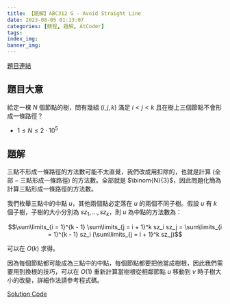 ```yaml
---
title: 【題解】ABC312 G - Avoid Straight Line
date: 2023-08-05 01:13:07
categories: [競程, 題解, AtCoder]
tags:
index_img:
banner_img:
---
```


[題目連結](https://atcoder.jp/contests/abc312/tasks/abc312_g)

## 題目大意

給定一棵 $N$ 個節點的樹，問有幾組 $(i, j, k)$ 滿足 $i < j < k$ 且在樹上三個節點不會形成一條路徑？

* $1 \leq N \leq 2 \cdot 10^5$

## 題解

三點不形成一條路徑的方法數可能不太直覺，我們改成用扣除的，也就是計算 $(\text{全部} - \text{三點形成一條路徑})$ 的方法數。全部就是 $\binom{N}{3}$，因此問題化簡為計算三點形成一條路徑的方法數。

我們枚舉三點中的中點 $u$，其他兩個點必定落在 $u$ 的兩個不同子樹。假設 $u$ 有 $k$ 個子樹，子樹的大小分別為 $sz_1, \dots, sz_k$，則 $u$ 為中點的方法數為：

$$\sum\limits_{i = 1}^{k - 1} \sum\limits_{j = i + 1}^k sz_i sz_j = \sum\limits_{i = 1}^{k - 1} sz_i (\sum\limits_{j = i + 1}^k sz_j)$$

可以在 $O(k)$ 求得。

因為每個節點都可能成為三點中的中點，每個節點都要把他當成樹根，因此我們需要用到換根的技巧，可以在 $O(1)$ 重新計算當樹根從相鄰節點 $u$ 移動到 $v$ 時子樹大小的改變，詳細作法請參考程式碼。

[Solution Code](https://atcoder.jp/contests/abc312/submissions/44238184)
